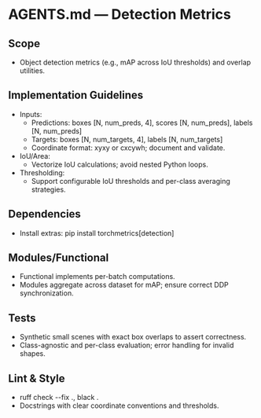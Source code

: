 # AGENTS.md — Detection Metrics

## Scope

- Object detection metrics (e.g., mAP across IoU thresholds) and overlap utilities.

## Implementation Guidelines

- Inputs:
  - Predictions: boxes [N, num_preds, 4], scores [N, num_preds], labels [N, num_preds]
  - Targets: boxes [N, num_targets, 4], labels [N, num_targets]
  - Coordinate format: xyxy or cxcywh; document and validate.
- IoU/Area:
  - Vectorize IoU calculations; avoid nested Python loops.
- Thresholding:
  - Support configurable IoU thresholds and per-class averaging strategies.

## Dependencies

- Install extras: pip install torchmetrics[detection]

## Modules/Functional

- Functional implements per-batch computations.
- Modules aggregate across dataset for mAP; ensure correct DDP synchronization.

## Tests

- Synthetic small scenes with exact box overlaps to assert correctness.
- Class-agnostic and per-class evaluation; error handling for invalid shapes.

## Lint & Style

- ruff check --fix ., black .
- Docstrings with clear coordinate conventions and thresholds.
